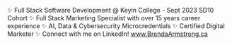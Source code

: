 ✨ Full Stack Software Development @ Keyin College - Sept 2023 SD10 Cohort
✨ Full Stack Marketing Specialist with over 15 years career experience
✨ AI, Data & Cybersecurity Microcredentials
✨ Certified Digital Marketer
✨️ Connect with me on LinkedIn! www.BrendaArmstrong.ca
